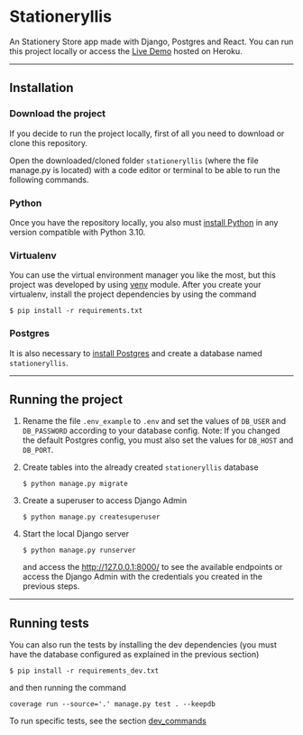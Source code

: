# Stationeryllis

An Stationery Store app made with Django, Postgres and React.
You can run this project locally or access the [Live Demo](http://stationeryllis.herokuapp.com/) hosted on Heroku.

---

## Installation

### Download the project

If you decide to run the project locally, first of all you need to download or clone this repository.

Open the downloaded/cloned folder `stationeryllis` (where the file manage.py is located) with a code editor or terminal to be able to run the following commands.

### Python

Once you have the repository locally, you also must [install Python](https://www.python.org/downloads/) in any version compatible with Python 3.10.

### Virtualenv

You can use the virtual environment manager you like the most, but this project was developed by using [venv](https://docs.python.org/3/library/venv.html) module. After you create your virtualenv, install the project dependencies by using the command

```shell
$ pip install -r requirements.txt
```

### Postgres

It is also necessary to [install Postgres](https://www.postgresql.org/download/) and create a database named `stationeryllis`.

---

## Running the project

1. Rename the file `.env_example` to `.env` and set the values of `DB_USER` and `DB_PASSWORD` according to your database config. Note: If you changed the default Postgres config, you must also set the values for `DB_HOST` and `DB_PORT`.

2. Create tables into the already created `stationeryllis` database

    ```shell
    $ python manage.py migrate
    ```

3. Create a superuser to access Django Admin

    ```shell
    $ python manage.py createsuperuser
    ```

4. Start the local Django server

    ```shell
    $ python manage.py runserver
    ```

    and access the http://127.0.0.1:8000/ to see the available endpoints or access the Django Admin with the credentials you created in the previous steps.

---

## Running tests

You can also run the tests by installing the dev dependencies (you must have the database configured as explained in the previous section)

```shell
$ pip install -r requirements_dev.txt
```

and then running the command

```shell
coverage run --source='.' manage.py test . --keepdb
```

To run specific tests, see the section [dev_commands](./dev_commands.md)
